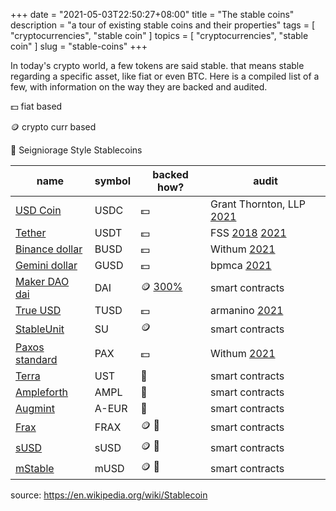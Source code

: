 +++
date = "2021-05-03T22:50:27+08:00"
title = "The stable coins"
description = "a tour of existing stable coins and their properties"
tags = [ "cryptocurrencies", "stable coin" ]
topics = [ "cryptocurrencies", "stable coin" ]
slug = "stable-coins"
+++

In today's crypto world, a few tokens are said stable. that means stable regarding a specific asset, like fiat or even BTC.
Here is a compiled list of a few, with information on the way they are backed and audited.

💵 fiat based

🪙 crypto curr based

👑 Seigniorage Style Stablecoins

| name                                                                 | symbol | backed how?                                | audit                                                                                                                                                         |
| -------------------------------------------------------------------- | ------ | ------------------------------------------ | ------------------------------------------------------------------------------------------------------------------------------------------------------------- |
| [USD Coin](https://www.centre.io/usdc)                               | USDC   | 💵                                         | Grant Thornton, LLP [2021](https://www.centre.io/usdc-transparency)                                                                                           |
| [Tether](https://tether.to/)                                         | USDT   | 💵                                         | FSS [2018](https://tether.to/wp-content/uploads/2018/06/FSS1JUN18-Account-Snapshot-Statement-final-15JUN18.pdf) [2021](https://wallet.tether.to/transparency) |
| [Binance dollar](https://www.binance.com/en/busd)                    | BUSD   | 💵                                         | Withum [2021](https://www.paxos.com/attestations/)                                                                                                            |
| [Gemini dollar](https://www.gemini.com/dollar)                       | GUSD   | 💵                                         | bpmca [2021](https://www.gemini.com/dollar)                                                                                                                   |
| [Maker DAO dai](https://makerdao.com/en/)                            | DAI    | 🪙 [300%](https://oasis.app/borrow/markets) | smart contracts                                                                                                                                               |
| [True USD](https://www.trueusd.com/trueusd)                          | TUSD   | 💵                                         | armanino [2021](https://real-time-attest.trustexplorer.io/trusttoken)                                                                                         |
| [StableUnit](https://stableunit.org/)                                | SU     | 🪙                                          | smart contracts                                                                                                                                               |
| [Paxos standard](https://www.paxos.com/pax/)                         | PAX    | 💵                                         | Withum [2021](https://www.paxos.com/attestations/)                                                                                                            |
| [Terra](https://www.terra.money/)                                    | UST    | 👑                                         | smart contracts                                                                                                                                               |
| [Ampleforth](https://www.ampleforth.org)                             | AMPL   | 👑                                         | smart contracts                                                                                                                                               |
| [Augmint](https://www.augmint.org/)                                  | A-EUR  | 👑                                         | smart contracts                                                                                                                                               |
| [Frax](https://frax.finance/)                                        | FRAX   | 🪙 👑                                       | smart contracts                                                                                                                                               |
| [sUSD](https://synthetix.community/blog/2020/04/13/the-rise-of-susd) | sUSD   | 🪙 👑                                       | smart contracts                                                                                                                                               |
| [mStable](https://mstable.org/)                                      | mUSD   | 🪙 👑                                       | smart contracts                                                                                                                                               |

source: https://en.wikipedia.org/wiki/Stablecoin
